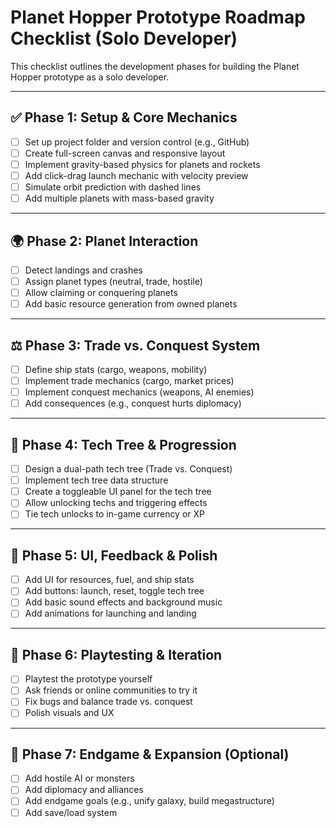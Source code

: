 # Planet Hopper Prototype Roadmap Checklist (Solo Developer)

This checklist outlines the development phases for building the Planet Hopper prototype as a solo developer.

---

## ✅ Phase 1: Setup & Core Mechanics
- [ ] Set up project folder and version control (e.g., GitHub)
- [ ] Create full-screen canvas and responsive layout
- [ ] Implement gravity-based physics for planets and rockets
- [ ] Add click-drag launch mechanic with velocity preview
- [ ] Simulate orbit prediction with dashed lines
- [ ] Add multiple planets with mass-based gravity

---

## 🌍 Phase 2: Planet Interaction
- [ ] Detect landings and crashes
- [ ] Assign planet types (neutral, trade, hostile)
- [ ] Allow claiming or conquering planets
- [ ] Add basic resource generation from owned planets

---

## ⚖️ Phase 3: Trade vs. Conquest System
- [ ] Define ship stats (cargo, weapons, mobility)
- [ ] Implement trade mechanics (cargo, market prices)
- [ ] Implement conquest mechanics (weapons, AI enemies)
- [ ] Add consequences (e.g., conquest hurts diplomacy)

---

## 🌳 Phase 4: Tech Tree & Progression
- [ ] Design a dual-path tech tree (Trade vs. Conquest)
- [ ] Implement tech tree data structure
- [ ] Create a toggleable UI panel for the tech tree
- [ ] Allow unlocking techs and triggering effects
- [ ] Tie tech unlocks to in-game currency or XP

---

## 🧪 Phase 5: UI, Feedback & Polish
- [ ] Add UI for resources, fuel, and ship stats
- [ ] Add buttons: launch, reset, toggle tech tree
- [ ] Add basic sound effects and background music
- [ ] Add animations for launching and landing

---

## 🧠 Phase 6: Playtesting & Iteration
- [ ] Playtest the prototype yourself
- [ ] Ask friends or online communities to try it
- [ ] Fix bugs and balance trade vs. conquest
- [ ] Polish visuals and UX

---

## 🏁 Phase 7: Endgame & Expansion (Optional)
- [ ] Add hostile AI or monsters
- [ ] Add diplomacy and alliances
- [ ] Add endgame goals (e.g., unify galaxy, build megastructure)
- [ ] Add save/load system
